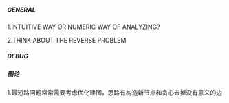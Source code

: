 ##### GENERAL

1.INTUITIVE WAY OR NUMERIC WAY OF ANALYZING?

2.THINK ABOUT THE REVERSE PROBLEM



##### DEBUG



##### 图论

1.最短路问题常常需要考虑优化建图，思路有构造新节点和贪心去掉没有意义的边

